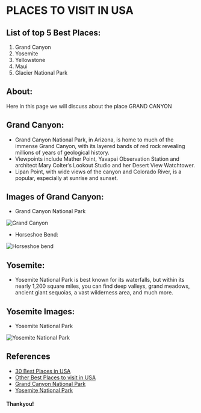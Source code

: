 #  PLACES TO VISIT IN USA

## List of top 5 Best Places:
1. Grand Canyon
1. Yosemite
1. Yellowstone
1. Maui
1. Glacier National Park

## About:
Here in this page we will discuss about the place GRAND CANYON
## Grand Canyon:
- Grand Canyon National Park, in Arizona, is home to much of the immense Grand Canyon, with its layered bands of red rock revealing    millions of years of geological history.
- Viewpoints include Mather Point, Yavapai Observation Station and architect Mary Colter’s Lookout Studio and her Desert View Watchtower.
- Lipan Point, with wide views of the canyon and Colorado River, is a popular, especially at sunrise and sunset.


## Images of Grand Canyon:
- Grand Canyon National Park

 ![Grand Canyon](https://ewscripps.brightspotcdn.com/dims4/default/5a64170/2147483647/strip/true/crop/3000x1688+0+172/resize/1280x720!/quality/90/?url=https%3A%2F%2Fewscripps.brightspotcdn.com%2F0b%2F77%2F2d7dc37a4c59ba8a3f9e2709d4e9%2Fgrand-canyon-deaths-shutterstock-via-cnn-040519.JPG "Grand Canyon")

- Horseshoe Bend:

 ![Horseshoe bend](https://upload.wikimedia.org/wikipedia/commons/2/2a/USA_10187_Horseshoe_Bend_Luca_Galuzzi_2007.jpg "Horseshoe Bend")
 
## Yosemite:
 *  Yosemite National Park is best known for its waterfalls, but within its nearly 1,200 square miles, you can find deep valleys, grand meadows, ancient giant sequoias, a vast wilderness area, and much more.
 
## Yosemite Images:
 - Yosemite National Park
 
 ![Yosemite National Park](http://clipart-library.com/images/kcKo6Kbxi.jpg)
 
## References
- [30 Best Places in USA](https://travel.usnews.com/rankings/best-usa-vacations/ "Click here to visit the web page")
- [Other Best Places to visit in USA](https://www.bestproducts.com/fun-things-to-do/g2483/best-places-to-experience-and-visit-in-the-usa/ "Click here for more places")
- [Grand Canyon National Park](https://www.nps.gov/grca/index.htm "its 100 years old")
- [Yosemite National Park](https://www.nps.gov/yose/index.htm "Yosemite")


#### Thankyou!
